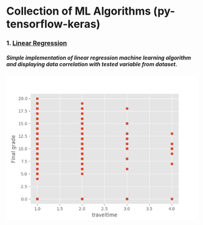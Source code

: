 # Collection of ML Algorithms (py-tensorflow-keras)

### 1. [Linear Regression](https://github.com/alexandrujeman/ml-algorithms/tree/master/linear-regression)

##### Simple implementation of linear regression machine learning algorithm and displaying data correlation with tested variable from dataset.

![Figure](https://raw.githubusercontent.com/alexandrujeman/ml-algorithms/master/linear-regression/Figure_1.png?token=AMSZJCTJJTJKI32XVLCUR3C6CMTNE)
